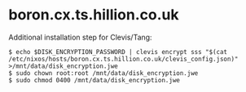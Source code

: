# boron.cx.ts.hillion.co.uk

Additional installation step for Clevis/Tang:

    $ echo $DISK_ENCRYPTION_PASSWORD | clevis encrypt sss "$(cat /etc/nixos/hosts/boron.cx.ts.hillion.co.uk/clevis_config.json)" >/mnt/data/disk_encryption.jwe
    $ sudo chown root:root /mnt/data/disk_encryption.jwe
    $ sudo chmod 0400 /mnt/data/disk_encryption.jwe
